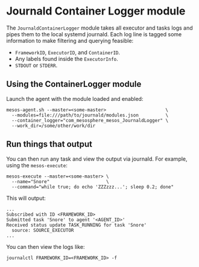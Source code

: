 # Journald Container Logger module

The `JournaldContainerLogger` module takes all executor and tasks logs
and pipes them to the local systemd journald.  Each log line is tagged
some information to make filtering and querying feasible:

* `FrameworkID`, `ExecutorID`, and `ContainerID`.
* Any labels found inside the `ExecutorInfo`.
* `STDOUT` or `STDERR`.

## Using the ContainerLogger module

Launch the agent with the module loaded and enabled:
```
mesos-agent.sh --master=<some-master>                      \
  --modules=file:///path/to/journald/modules.json          \
  --container_logger="com_mesosphere_mesos_JournaldLogger" \
  --work_dir=/some/other/work/dir
```

## Run things that output

You can then run any task and view the output via journald.
For example, using the `mesos-execute`:

```
mesos-execute --master=<some-master> \
  --name="Snore"                     \
  --command="while true; do echo 'ZZZzzz...'; sleep 0.2; done"
```

This will output:
```
...
Subscribed with ID <FRAMEWORK_ID>
Submitted task 'Snore' to agent '<AGENT_ID>'
Received status update TASK_RUNNING for task 'Snore'
  source: SOURCE_EXECUTOR
...
```

You can then view the logs like:
```
journalctl FRAMEWORK_ID=<FRAMEWORK_ID> -f
```
